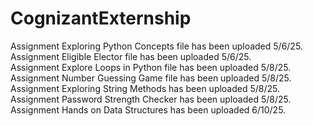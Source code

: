# CognizantExternship
Assignment Exploring Python Concepts file has been uploaded 5/6/25.\
Assignment Eligible Elector file has been uploaded 5/6/25. \
Assignment Explore Loops in Python file has been uploaded 5/8/25. \
Assignment Number Guessing Game file has been uploaded 5/8/25. \
Assignment Exploring String Methods has been uploaded 5/8/25. \
Assignment Password Strength Checker has been uploaded 5/8/25.\
Assignment Hands on Data Structures has been uploaded 6/10/25.
